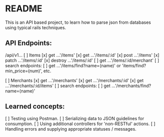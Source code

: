 # README

This is an API based project, to learn how to parse json from databases using typical rails techniques.

## API Endpoints:

/api/v1...
[ ] Items
  [x] get ...'/items'
  [x] get ...'/items/:id'
  [x] post ...'/items'
  [x] patch ...'/items/:id'
  [x] destroy ...'/items/:id'
  [ ] get ...'/items/:id/merchant'
  [ ] search endpoints:
    [ ] get ...'/items/find?name=(name)' or 'items/find?min_price=(num)', etc.

[ ] Merchants
  [x] get ...'/merchants'
  [x] get ...'/merchants/:id'
  [x] get ...'/merchants/:id/items'
  [ ] search endpoints:
    [ ] get ...'/merchants/find?name=(name)'

## Learned concepts:

[ ] Testing using Postman.
[ ] Serializing data to JSON guidelines for consumption.
[ ] Using additional controllers for 'non-RESTful' actions.
[ ] Handling errors and supplying appropriate statuses / messages.